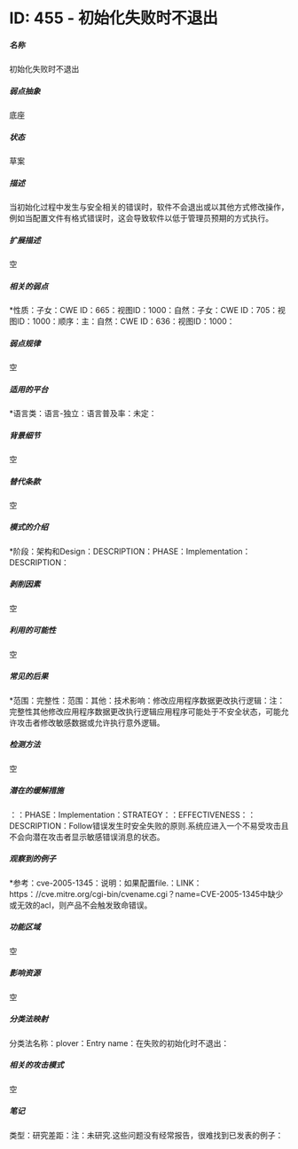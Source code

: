 # ID: 455 - 初始化失败时不退出
<h5>名称</h5>初始化失败时不退出
<h5>弱点抽象</h5>底座
<h5>状态</h5>草案
<h5>描述</h5>当初始化过程中发生与安全相关的错误时，软件不会退出或以其他方式修改操作，例如当配置文件有格式错误时，这会导致软件以低于管理员预期的方式执行。
<h5>扩展描述</h5>空
<h5>相关的弱点</h5>*性质：子女：CWE ID：665：视图ID：1000：自然：子女：CWE ID：705：视图ID：1000：顺序：主：自然：CWE ID：636：视图ID：1000：
<h5>弱点规律</h5>空
<h5>适用的平台</h5>*语言类：语言-独立：语言普及率：未定：
<h5>背景细节</h5>空
<h5>替代条款</h5>空
<h5>模式的介绍</h5>*阶段：架构和Design：DESCRIPTION：PHASE：Implementation：DESCRIPTION：
<h5>剥削因素</h5>空
<h5>利用的可能性</h5>空
<h5>常见的后果</h5>*范围：完整性：范围：其他：技术影响：修改应用程序数据更改执行逻辑：注：完整性其他修改应用程序数据更改执行逻辑应用程序可能处于不安全状态，可能允许攻击者修改敏感数据或允许执行意外逻辑。
<h5>检测方法</h5>空
<h5>潜在的缓解措施</h5>：：PHASE：Implementation：STRATEGY：：EFFECTIVENESS：：DESCRIPTION：Follow错误发生时安全失败的原则.系统应进入一个不易受攻击且不会向潜在攻击者显示敏感错误消息的状态。
<h5>观察到的例子</h5>*参考：cve-2005-1345：说明：如果配置file.：LINK：https：//cve.mitre.org/cgi-bin/cvename.cgi？name=CVE-2005-1345中缺少或无效的acl，则产品不会触发致命错误。
<h5>功能区域</h5>空
<h5>影响资源</h5>空
<h5>分类法映射</h5>分类法名称：plover：Entry name：在失败的初始化时不退出：
<h5>相关的攻击模式</h5>空
<h5>笔记</h5>类型：研究差距：注：未研究.这些问题没有经常报告，很难找到已发表的例子：

